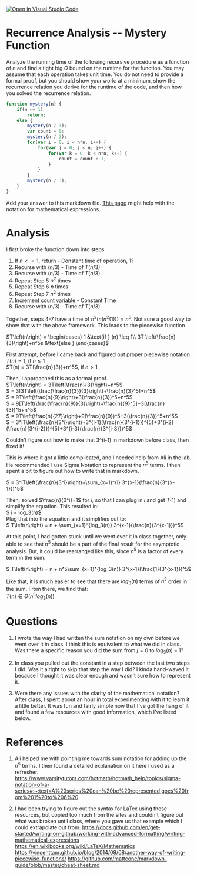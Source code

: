 [![Open in Visual Studio Code](https://classroom.github.com/assets/open-in-vscode-718a45dd9cf7e7f842a935f5ebbe5719a5e09af4491e668f4dbf3b35d5cca122.svg)](https://classroom.github.com/online_ide?assignment_repo_id=12094574&assignment_repo_type=AssignmentRepo)
# Recurrence Analysis -- Mystery Function

Analyze the running time of the following recursive procedure as a function of
$n$ and find a tight big $O$ bound on the runtime for the function. You may
assume that each operation takes unit time. You do not need to provide a formal
proof, but you should show your work: at a minimum, show the recurrence relation
you derive for the runtime of the code, and then how you solved the recurrence
relation.

```javascript
function mystery(n) {
    if(n <= 1)
        return;
    else {
        mystery(n / 3);
        var count = 0;
        mystery(n / 3);
        for(var i = 0; i < n*n; i++) {
            for(var j = 0; j < n; j++) {
                for(var k = 0; k < n*n; k++) {
                    count = count + 1;
                }
            }
        }
        mystery(n / 3);
    }
}
```

Add your answer to this markdown file. [This
page](https://docs.github.com/en/get-started/writing-on-github/working-with-advanced-formatting/writing-mathematical-expressions)
might help with the notation for mathematical expressions.

# Analysis
I first broke the function down into steps
1. If $n <= 1$, return - Constant time of operation, 1?
2. Recurse with $(n/3)$ - Time of $T(n/3)$
3. Recurse with $(n/3)$ - Time of $T(n/3)$
4. Repeat Step 5 $n^2$ times
5. Repeat Step 6 $n$ times
6. Repeat Step 7 $n^2$ times
7. Increment count variable - Constant Time
8. Recurse with $(n/3)$ - Time of $T(n/3)$

Together, steps 4-7 have a time of $n^2(n(n^2(1))) = n^5$. Not sure a good way to show that with the above framework. This leads to the piecewise function
        
$T\left(n\right) =
  \begin{cases}
    1 &\text{if } (n) \leq 1\\
    3T \left(\frac{n}{3}\right)+n^5s &\text{else }
  \end{cases}$

First attempt, before I came back and figured out proper piecewise notation <br>
$T(n) = 1$, if $n \leq 1$<br>
$T(n) = 3T(\frac{n}{3})+n^5$, if $n > 1$

Then, I approached this as a formal proof. <br>
$T\left(n\right) = 3T\left(\frac{n}{3}\right)+n^5$<br>
$ = 3[3T\left(\frac{\frac{n}{3}}{3}\right)+\frac{n}{3}^5]+n^5$<br>
$ = 9T\left(\frac{n}{9}\right)+3(\frac{n}{3})^5+n^5$<br>
$ = 9[T\left(\frac{\frac{n}{9}}{3}\right)+\frac{n}{9}^5]+3(\frac{n}{3})^5+n^5$<br>
$ = 9T\left(\frac{n}{27}\right)+9(\frac{n}{9})^5+3(\frac{n}{3})^5+n^5$<br>
$ = 3^iT\left(\frac{n}{3^i}\right)+3^{i-1}(\frac{n}{3^{i-1}})^{5}+3^{i-2}(\frac{n}{3^{i-2}})^{5}+3^{i-3}(\frac{n}{3^{i-3}})^5$<br>

Couldn't figure out how to make that 3^(i-1) in markdown before class, then fixed it!

This is where it got a little complicated, and I needed help from Ali in the lab. He recommended I use Sigma Notation to represent the $n^5$ terms. I then spent a bit to figure out how to write that in markdown.

$ = 3^iT\left(\frac{n}{3^i}\right)+\sum_{x=1}^{i} 3^{x-1}(\frac{n}{3^{x-1}})^5$


Then, solved $\frac{n}{3^i}=1$ for $i$, so that I can plug in $i$ and get $T(1)$ and simplify the equation. This resulted in: <br>
$ i = log_3(n)$ <br>
Plug that into the equation and it simplifies out to: <br>
$ T\left(n\right) = n + \sum_{x=1}^{log_3(n)} 3^{x-1}(\frac{n}{3^{x-1}})^5$

At this point, I had gotten stuck until we went over it in class together, only able to see that $n^5$ should be a part of the final result for the asymptotic analysis. But, it could be rearranged like this, since $n^5$ is a factor of every term in the sum.

$ T\left(n\right) = n + n^5\sum_{x=1}^{log_3(n)} 3^{x-1}(\frac{1}{3^{x-1}})^5$

Like that, it is much easier to see that there are $log_3(n)$ terms of $n^5$ order in the sum. From there, we find that: <br>
$T\left(n\right) \in \Theta(n^5log_3(n))$

# Questions
1. I wrote the way I had written the sum notation on my own before we went over it in class. I think this is equivalent to what we did in class. Was there a specific reason you did the sum from $j=0$ to $log_3(n)-1$?

2. In class you pulled out the constant in a step between the last two steps I did. Was it alright to skip that step the way I did? I kinda hand-waved it because I thought it was clear enough and wasn't sure how to represent it.

3. Were there any issues with the clarity of the mathematical notation? After class, I spent about an hour in total experimenting with it to learn it a little better. It was fun and fairly simple now that I've got the hang of it and found a few resources with good information, which I've listed below.

# References
1. Ali helped me with pointing me towards sum notation for adding up the $n^5$ terms. I then found a detailed explanation on it here I used as a refresher. https://www.varsitytutors.com/hotmath/hotmath_help/topics/sigma-notation-of-a-series#:~:text=A%20series%20can%20be%20represented,goes%20from%201%20to%206%20.

2. I had been trying to figure out the syntax for LaTex using these resources, but copied too much from the sites and couldn't figure out what was broken until class, where you gave us that example which I could extrapolate out from.
https://docs.github.com/en/get-started/writing-on-github/working-with-advanced-formatting/writing-mathematical-expressions
https://en.wikibooks.org/wiki/LaTeX/Mathematics
https://vincenttam.github.io/blog/2014/09/08/another-way-of-writing-piecewise-functions/
https://github.com/mattcone/markdown-guide/blob/master/cheat-sheet.md
